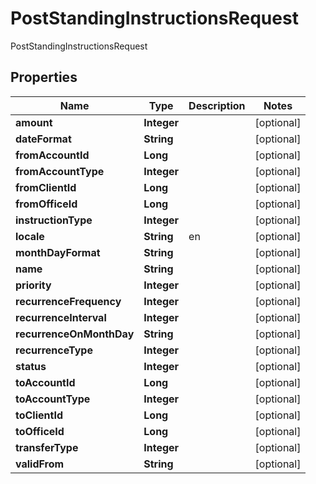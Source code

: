 

# PostStandingInstructionsRequest

PostStandingInstructionsRequest

## Properties

| Name | Type | Description | Notes |
|------------ | ------------- | ------------- | -------------|
|**amount** | **Integer** |  |  [optional] |
|**dateFormat** | **String** |  |  [optional] |
|**fromAccountId** | **Long** |  |  [optional] |
|**fromAccountType** | **Integer** |  |  [optional] |
|**fromClientId** | **Long** |  |  [optional] |
|**fromOfficeId** | **Long** |  |  [optional] |
|**instructionType** | **Integer** |  |  [optional] |
|**locale** | **String** | en |  [optional] |
|**monthDayFormat** | **String** |  |  [optional] |
|**name** | **String** |  |  [optional] |
|**priority** | **Integer** |  |  [optional] |
|**recurrenceFrequency** | **Integer** |  |  [optional] |
|**recurrenceInterval** | **Integer** |  |  [optional] |
|**recurrenceOnMonthDay** | **String** |  |  [optional] |
|**recurrenceType** | **Integer** |  |  [optional] |
|**status** | **Integer** |  |  [optional] |
|**toAccountId** | **Long** |  |  [optional] |
|**toAccountType** | **Integer** |  |  [optional] |
|**toClientId** | **Long** |  |  [optional] |
|**toOfficeId** | **Long** |  |  [optional] |
|**transferType** | **Integer** |  |  [optional] |
|**validFrom** | **String** |  |  [optional] |



